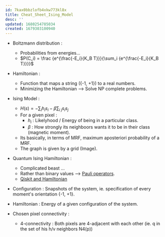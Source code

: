 ```yaml
---
id: 7kax0bbzlofb4xkw773kl8x
title: Cheat_Sheet_Ising_Model
desc: ''
updated: 1680254785034
created: 1679303100940
---
```


- Boltzmann distribution : 
    - Probabilities from energies...
    -  $P(C_i) = \frac {e^{\frac{-E_i}{K_B T}}}{\sum_i {e^{\frac{-E_i}{K_B T}}}}$
    
- Hamiltonian : 
    - Function that maps a string ({-1, +1}) to a real numbers.
    - Minimizing the Hamiltonian --> Solve NP complete problems.
    

- Ising Model : 
    - $H(s)=-\sum_ih_is_i-\beta\sum_{i~j}s_is_j$
    - For a given pixel : 
        - $h_i$ : Likelyhood / Energy of being in a particular class.
        - $\beta$ : How strongly its neighboors wants it to be in their class (magnetic moment).
    - Its basically, in terms of MRF, maximum aposteriori probability of a MRF.
    - The graph is given by a grid (Image).


- Quantum Ising Hamiltonian : 
    - Complicated beast ...
    - Rather than binary values --> [Pauli operators](https://en.wikiversity.org/wiki/Pauli_matrices).
    - [Qiskit and Hamiltonian](https://qiskit.org/textbook/ch-applications/qaoa.html)

- Configuration : Snapshots of the system, ie. specification of every moment's orientation {-1, +1}.

- Hamiltonian : Energy of a given configuration of the system.

- Chosen pixel connectivity : 
    - 4-connectivity : Both pixels are 4-adjacent with each other (ie. q in the set of his h/v neighbors N4(p))